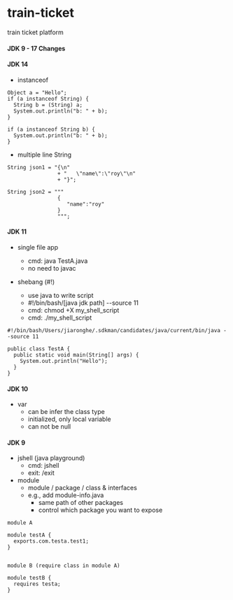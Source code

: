 # train-ticket

train ticket platform

#### JDK 9 - 17 Changes

#### JDK 14

- instanceof

```
Object a = "Hello";
if (a instanceof String) {
  String b = (String) a;
  System.out.println("b: " + b);
}

if (a instanceof String b) {
  System.out.println("b: " + b);
}
```

- multiple line String

```
String json1 = "{\n"
				+ "   \"name\":\"roy\"\n"
				+ "}";

String json2 = """
				{
				   "name":"roy"
				}
				""";
```

#### JDK 11

- single file app

  - cmd: java TestA.java
  - no need to javac

- shebang (#!)
  - use java to write script
  - #!/bin/bash/[java jdk path] --source 11
  - cmd: chmod +X my_shell_script
  - cmd: ./my_shell_script

```
#!/bin/bash/Users/jiaronghe/.sdkman/candidates/java/current/bin/java --source 11

public class TestA {
  public static void main(String[] args) {
    System.out.println("Hello");
  }
}
```

#### JDK 10

- var
  - can be infer the class type
  - initialized, only local variable
  - can not be null

#### JDK 9

- jshell (java playground)
  - cmd: jshell
  - exit: /exit
- module
  - module / package / class & interfaces
  - e.g., add module-info.java
    - same path of other packages
    - control which package you want to expose

```
module A

module testA {
  exports.com.testa.test1;
}


module B (require class in module A)

module testB {
  requires testa;
}
```
